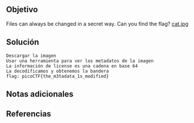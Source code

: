 ## Objetivo

Files can always be changed in a secret way. Can you find the flag? [cat.jpg](https://mercury.picoctf.net/static/d1375e383810d8d957c04eef9e345732/cat.jpg)
## Solución

```
Descargar la imagen
Usar una herramienta para ver los metadatos de la imagen
La información de license es una cadena en base 64
La decodificamos y obtenemos la bandera
flag: picoCTF{the_m3tadata_1s_modified}
```
## Notas adicionales

## Referencias